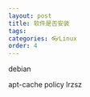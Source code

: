 ```yaml
---
layout: post
title: 软件是否安装 
tags: 
categories: 👓Linux
order: 4
---
```

debian

apt-cache policy lrzsz
